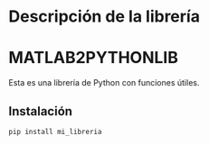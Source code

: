 # Descripción de la librería

# MATLAB2PYTHONLIB

Esta es una librería de Python con funciones útiles.

## Instalación

```bash
pip install mi_libreria